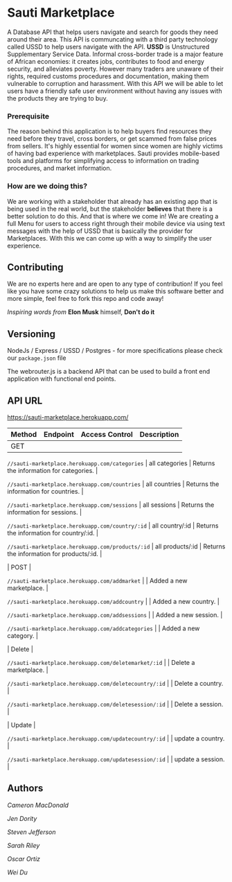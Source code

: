 # Sauti Marketplace

A Database API that helps users navigate and search for goods they need around their area. This API is communcating with
a third party technology called USSD to help users navigate with the API. **USSD** is Unstructured Supplementary Service Data. 
Informal cross-border trade is a major feature of African economies: it creates jobs, contributes to food and energy security, and alleviates poverty. However many traders are unaware of their rights, required customs procedures and documentation, making them vulnerable to corruption and harassment.
With this API we will be able to let users have a friendly safe user environment without having any issues with the products
they are trying to buy. 

### Prerequisite 

The reason behind this application is to help buyers find resources they need before they travel, cross borders, or 
get scammed from false prices from sellers. It's highly essential for women since women are highly victims of having bad 
experience with marketplaces. Sauti provides mobile-based tools and platforms for simplifying access to information on trading procedures, and market information.

### How are we doing this? 

We are working with a stakeholder that already has an existing app that is being used in the real world, but the stakeholder 
**believes** that there is a better solution to do this. And that is where we come in! We are creating a full Menu for users 
to access right through their mobile device via using text messages with the help of USSD that is basically the provider 
for Marketplaces. With this we can come up with a way to simplify the user experience.

## Contributing

We are no experts here and are open to any type of contribution! If you feel like you have some crazy solutions to help us
make this software better and more simple, feel free to fork this repo and code away! 

*Inspiring words from* **Elon Musk** himself, **Don't do it** 

## Versioning 

NodeJs / Express / USSD / Postgres - for more specifications please check our `package.json` file 

The webrouter.js is a backend API that can be used to build a front end application with functional end points. 

## API URL

https://sauti-marketplace.herokuapp.com/


| Method | Endpoint                                    | Access Control | Description                                  |
| ------ | --------------------------------------------| -------------- | -------------------------------------------- |
| GET | 

`//sauti-marketplace.herokuapp.com/categories` | all categories      | Returns the information for categories. |

`//sauti-marketplace.herokuapp.com/countries` | all countries      | Returns the information for countries. |

`//sauti-marketplace.herokuapp.com/sessions` | all sessions      | Returns the information for sessions. |

`//sauti-marketplace.herokuapp.com/country/:id` | all country/:id      | Returns the information for country/:id. |

`//sauti-marketplace.herokuapp.com/products/:id` | all products/:id      | Returns the information for products/:id. |

| POST |

`//sauti-marketplace.herokuapp.com/addmarket` | 
| Added a new marketplace. |

`//sauti-marketplace.herokuapp.com/addcountry` | 
| Added a new country. |

`//sauti-marketplace.herokuapp.com/addsessions` | 
| Added a new session. |

`//sauti-marketplace.herokuapp.com/addcategories` | 
| Added a new category. |

| Delete |

`//sauti-marketplace.herokuapp.com/deletemarket/:id` | 
| Delete a marketplace. |

`//sauti-marketplace.herokuapp.com/deletecountry/:id` | 
| Delete a country. |

`//sauti-marketplace.herokuapp.com/deletesession/:id` | 
| Delete a session. |

| Update |

`//sauti-marketplace.herokuapp.com/updatecountry/:id` | 
| update a country. |

`//sauti-marketplace.herokuapp.com/updatesession/:id` | 
| update a session. |





## Authors 

*Cameron MacDonald* 

*Jen Dority* 

*Steven Jefferson* 

*Sarah Riley* 

*Oscar Ortiz* 

*Wei Du*



